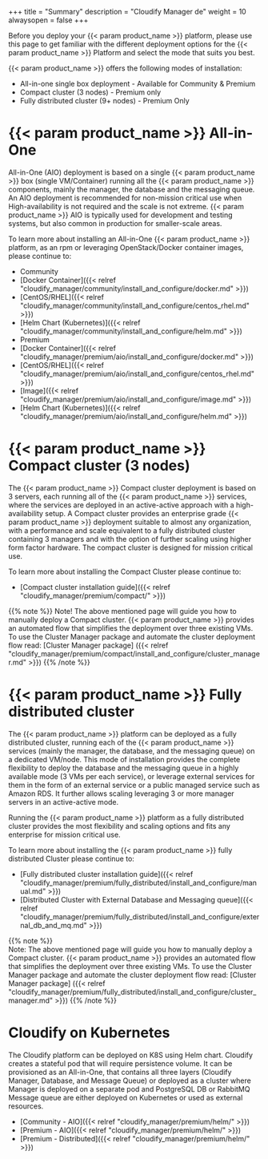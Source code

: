 +++
title = "Summary"
description = "Cloudify Manager de"
weight = 10
alwaysopen = false
+++

Before you deploy your {{< param product_name >}} platform, please use this page to get familiar with the different deployment options for the {{< param product_name >}} Platform and select the mode that suits you best.

{{< param product_name >}} offers the following modes of installation:

* All-in-one single box deployment - Available for Community & Premium
* Compact cluster (3 nodes) - Premium only
* Fully distributed cluster (9+ nodes) - Premium Only

# {{< param product_name >}} All-in-One 

All-in-One (AIO) deployment is based on a single {{< param product_name >}} box (single VM/Container) running all the {{< param product_name >}} components, mainly the manager, the database and the messaging queue.
An AIO deployment is recommended for non-mission critical use when High-availability is not required and the scale is not extreme.
{{< param product_name >}} AIO is typically used for development and testing systems, but also common in production for smaller-scale areas.

To learn more about installing an All-in-One {{< param product_name >}} platform, as an rpm or leveraging OpenStack/Docker container images, please continue to:

- Community 
 - [Docker Container]({{< relref "cloudify_manager/community/install_and_configure/docker.md" >}})
 - [CentOS/RHEL]({{< relref "cloudify_manager/community/install_and_configure/centos_rhel.md" >}})
 - [Helm Chart (Kubernetes)]({{< relref "cloudify_manager/community/install_and_configure/helm.md" >}})
- Premium
 - [Docker Container]({{< relref "cloudify_manager/premium/aio/install_and_configure/docker.md" >}})
 - [CentOS/RHEL]({{< relref "cloudify_manager/premium/aio/install_and_configure/centos_rhel.md" >}})
 - [Image]({{< relref "cloudify_manager/premium/aio/install_and_configure/image.md" >}})
 - [Helm Chart (Kubernetes)]({{< relref "cloudify_manager/premium/aio/install_and_configure/helm.md" >}})

# {{< param product_name >}} Compact cluster (3 nodes)

The {{< param product_name >}} Compact cluster deployment is based on 3 servers, each running all of the {{< param product_name >}} services, where the services are deployed in an active-active approach with a high-availability setup.
A Compact cluster provides an enterprise grade {{< param product_name >}} deployment suitable to almost any organization, with a performance and scale equivalent to a fully distributed cluster containing 3 managers and with the option of further scaling using higher form factor hardware. The compact cluster is designed for mission critical use.

To learn more about installing the Compact Cluster please continue to:

* [Compact cluster installation guide]({{< relref "cloudify_manager/premium/compact/" >}})

{{% note %}}
Note! The above mentioned page will guide you how to manually deploy a Compact cluster. {{< param product_name >}} provides an automated flow that simplifies the deployment over three existing VMs. To use the Cluster Manager package and automate the cluster deployment flow read: [Cluster Manager package] ({{< relref "cloudify_manager/premium/compact/install_and_configure/cluster_manager.md" >}})
{{% /note %}}

# {{< param product_name >}} Fully distributed cluster

The {{< param product_name >}} platform can be deployed as a fully distributed cluster, running each of the {{< param product_name >}} services (mainly the manager, the database, and the messaging queue) on a dedicated VM/node. This mode of installation provides the complete flexibility to deploy the database and the messaging queue in a highly available mode (3 VMs per each service), or leverage external services for them in the form of an external service or a public managed service such as Amazon RDS. It further allows scaling leveraging 3 or more manager servers in an active-active mode.

Running the {{< param product_name >}} platform as a fully distributed cluster provides the most flexibility and scaling options and fits any enterprise for mission critical use.

To learn more about installing the {{< param product_name >}} fully distributed Cluster please continue to:

* [Fully distributed cluster installation guide]({{< relref "cloudify_manager/premium/fully_distributed/install_and_configure/manual.md" >}})
* [Distributed Cluster with External Database and Messaging queue]({{< relref "cloudify_manager/premium/fully_distributed/install_and_configure/external_db_and_mq.md" >}})

{{% note %}}  
Note: The above mentioned page will guide you how to manually deploy a Compact cluster. {{< param product_name >}} provides an automated flow that simplifies the deployment over three existing VMs. To use the Cluster Manager package and automate the cluster deployment flow read: [Cluster Manager package] ({{< relref "cloudify_manager/premium/fully_distributed/install_and_configure/cluster_manager.md" >}})
{{% /note %}}

# Cloudify on Kubernetes

The Cloudify platform can be deployed on K8S using Helm chart. Cloudify creates a stateful pod that will require persistence volume. It can be provisioned as an All-in-One, that contains all three layers (Cloudify Manager, Database, and Message Queue) or deployed as a cluster where Manager is deployed on a separate pod and PostgreSQL DB or RabbitMQ Message queue are either deployed on Kubernetes or used as external resources. 

- [Community - AIO]({{< relref "cloudify_manager/premium/helm/" >}})
- [Premium - AIO]({{< relref "cloudify_manager/premium/helm/" >}})
- [Premium - Distributed]({{< relref "cloudify_manager/premium/helm/" >}})

